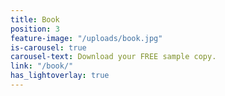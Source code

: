 ```yaml
---
title: Book
position: 3
feature-image: "/uploads/book.jpg"
is-carousel: true
carousel-text: Download your FREE sample copy.
link: "/book/"
has_lightoverlay: true
---
```


